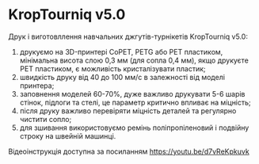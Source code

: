 # KropTourniq v5.0
Друк і виготовллення навчальних джгутів-турнікетів KropTourniq v5.0:
1)	друкуємо на 3D-принтері CoPET, PETG або PET пластиком, мінімальна висота слою 0,3 мм (для сопла 0,4 мм), якщо друкуєте PET пластиком, є можливість кристалізувати пластик;
2)	швидкість друку від 40 до 100 мм/с в залежності від моделі принтера;
3)	заповнення моделей 60-70%, дуже важливо друкувати 5-6 шарів стінок, підлоги та стелі, це параметр критично впливає на міцність;
4)	після друку важливо перевіряти міцність деталей та регулярно чистити сопло;
5)	для зшивання використовуємо ремінь поліпропіленовий і подвійну строку на швейній машинці.

Відеоінструкція доступна за посиланням https://youtu.be/d7vReKpkuvk
